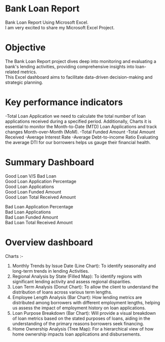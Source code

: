# Bank Loan Report 
Bank Loan Report Using Microsoft Excel.     
I am very excited to share my Microsoft Excel Project.
# Objective
The Bank Loan Report project dives deep into monitoring and evaluating a bank's lending activities, providing comprehensive insights into loan- related metrics.      
This Excel dashboard aims to facilitate data-driven decision-making and strategic planning.
# Key performance indicators
-Total Loan Application
    we need to calculate the total number of loan applications received during a specified period. Additionally, Charts
it is essential to monitor the Month-to-Date (MTD) Loan Applications and track changes Month-over-Month (MoM).
-Total Funded Amount
-Total Amount Received
-Average Interest Rate
-Average Debt-to-income Ratio
    Evaluating the average DTI for our borrowers helps us gauge their financial health.
# Summary Dashboard
  Good Loan V/S Bad Loan                    
Good Loan Application Percentage                 
Good Loan Applications                   
Good Loan Funded Amount               
Good Loan Total Received Amount          
                       
Bad Loan Application Percentage        
Bad Loan Applications         
Bad Loan Funded Amount        
Bad Loan Total Received Amount      

# Overview dashboard
  Charts :-

1. Monthly Trends by Issue Date (Line Chart): To identify seasonality and long-term trends in lending Activities.
2. Regional Analysis by State (Filled Map): To identify regions with significant lending activity and assess regional disparities.
3. Loan Term Analysis (Donut Chart): To allow the client to understand the distribution of loans across various term lengths.
4. Employee Length Analysis (Bar Chart): How lending metrics are distributed among borrowers with different employment lengths, helping us assess the impact of employment history on loan applications.
5. Loan Purpose Breakdown (Bar Chart): Will provide a visual breakdown of loan metrics based on the stated purposes of loans, aiding in the understanding of the primary reasons borrowers seek financing.
6. Home Ownership Analysis (Tree Map): For a hierarchical view of how home ownership impacts loan applications and disbursements.






